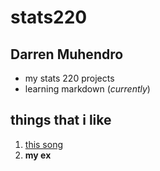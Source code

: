 # stats220
## Darren Muhendro

* my stats 220 projects
* learning markdown (*currently*)

## things that i like
1. [this song](https://youtu.be/83Te_6OKRlc?si=iFhwEU9zV6dKrtJJ)
2. **my ex**
